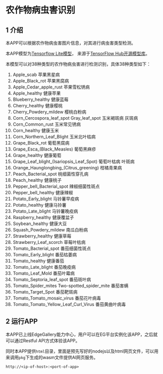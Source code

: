 # 农作物病虫害识别

## 1 介绍

本APP可以根据农作物病虫害图片信息，对其进行病虫害类型检测。

本APP模型为[Tensorflow Lite模型](https://hub.tensorflow.google.cn/rishit-dagli/lite-model/plant-disease/default/1)，
来源于[TensorFlow Hub开源模型库](https://hub.tensorflow.google.cn/)。

本模型可以对38种类型的农作物病虫害进行检测识别，具体38种类型如下：

1. Apple_scab 苹果黑星病
2. Apple_Black_rot 苹果黑腐病
3. Apple_Cedar_apple_rust 苹果雪松锈病
4. Apple_healthy 健康苹果
5. Blueberry_healthy 健康蓝莓
6. Cherry_healthy 健康樱桃
7. Cherry_Powdery_mildew 樱桃白粉病
8. Corn_Cercospora_leaf_spot Gray_leaf_spot 玉米褐斑病 灰斑病
9. Corn_Common_rust 玉米常见锈病
10. Corn_healthy 健康玉米
11. Corn_Northern_Leaf_Blight 玉米北叶枯病
12. Grape_Black_rot 葡萄黑腐病
13. Grape_Esca_(Black_Measles) 葡萄黑麻疹
14. Grape_healthy 健康葡萄
15. Grape_Leaf_blight_(Isariopsis_Leaf_Spot) 葡萄叶枯病 叶斑病
16. Orange_Haunglongbing_(Citrus_greening) 柑橘青果病
17. Peach_Bacterial_spot 桃细菌性穿孔病
18. Peach_healthy 健康桃子
19. Pepper_bell_Bacterial_spot 辣椒细菌性斑点
20. Pepper_bell_healthy 健康辣椒
21. Potato_Early_blight 马铃薯早疫病
22. Potato_healthy 健康马铃薯
23. Potato_Late_blight 马铃薯晚疫病
24. Raspberry_healthy 健康覆盆子
25. Soybean_healthy 健康大豆
26. Squash_Powdery_mildew 南瓜白粉病
27. Strawberry_healthy 健康草莓
28. Strawberry_Leaf_scorch 草莓叶枯病
29. Tomato_Bacterial_spot 番茄细菌性斑点
30. Tomato_Early_blight 番茄枯萎病
31. Tomato_healthy 健康番茄
32. Tomato_Late_blight 番茄晚疫病
33. Tomato_Leaf_Mold 番茄叶霉病
34. Tomato_Septoria_leaf_spot 番茄斑叶病
35. Tomato_Spider_mites Two-spotted_spider_mite 番茄害螨
36. Tomato_Target_Spot 番茄靶斑病
37. Tomato_Tomato_mosaic_virus 番茄花叶病毒
38. Tomato_Tomato_Yellow_Leaf_Curl_Virus 番茄黄曲叶病毒

## 2 运行APP

本APP已上线EdgeGallery能力中心，用户可以在EG平台实例化该APP，之后就可以通过Restful API方式体验该APP。

同时本APP提供`html`目录，里面是预先写好的nodejs以及html网页文件，可以用来调用`pkg`下生成的wasm文件提供AI网页服务。

```
http://<ip-of-host>:<port-of-app>
```
